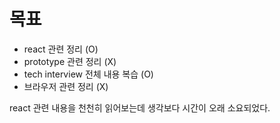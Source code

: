 # 목표

- react 관련 정리 (O)
- prototype 관련 정리 (X)
- tech interview 전체 내용 복습 (O)
- 브라우저 관련 정리 (X)

react 관련 내용을 천천히 읽어보는데 생각보다 시간이 오래 소요되었다.
